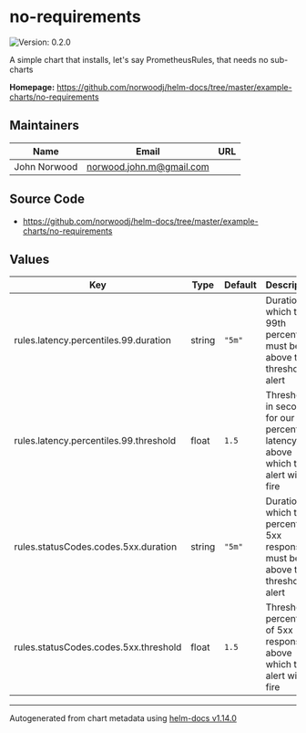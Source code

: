 # no-requirements

![Version: 0.2.0](https://img.shields.io/badge/Version-0.2.0-informational?style=flat-square)

A simple chart that installs, let's say PrometheusRules, that needs no sub-charts

**Homepage:** <https://github.com/norwoodj/helm-docs/tree/master/example-charts/no-requirements>

## Maintainers

| Name | Email | URL |
| ---- | ------ | --- |
| John Norwood | <norwood.john.m@gmail.com> |  |

## Source Code

* <https://github.com/norwoodj/helm-docs/tree/master/example-charts/no-requirements>

## Values

| Key | Type | Default | Description |
|-----|------|---------|-------------|
| rules.latency.percentiles.99.duration | string | `"5m"` | Duration for which the 99th percentile must be above the threshold to alert |
| rules.latency.percentiles.99.threshold | float | `1.5` | Threshold in seconds for our 99th percentile latency above which the alert will fire |
| rules.statusCodes.codes.5xx.duration | string | `"5m"` | Duration for which the percent of 5xx responses must be above the threshold to alert |
| rules.statusCodes.codes.5xx.threshold | float | `1.5` | Threshold percentage of 5xx responses above which the alert will fire |

----------------------------------------------
Autogenerated from chart metadata using [helm-docs v1.14.0](https://github.com/norwoodj/helm-docs/releases/v1.14.0)
